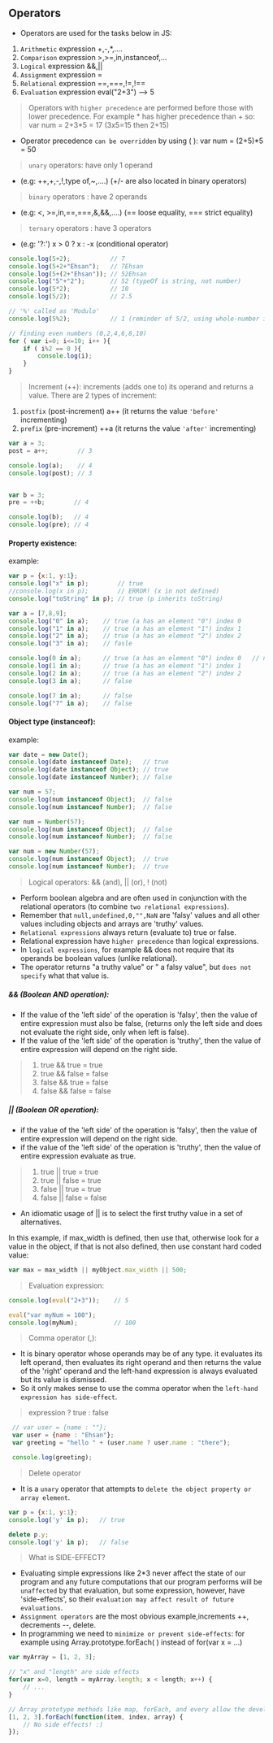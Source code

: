 ## Operators

* Operators are used for the tasks below in JS:

1. `Arithmetic` expression +,-,*,....
2. `Comparison` expression >,>=,in,instanceof,...
3. `Logical`    expression &&,||
4. `Assignment` expression =
5. `Relational` expression ==,===,!=,!==
6. `Evaluation` expression eval("2+3") --> 5

> Operators with `higher precedence` are performed before those with lower precedence. For example * has higher precedence than + so: var num = 2+3*5 = 17  (3x5=15 then 2+15)

* Operator precedence `can be overridden` by using ( ): var num = (2+5)*5 = 50

> `unary` operators: have only 1 operand

* (e.g: ++,+,-,!,type of,~,....)  (+/- are also located in binary operators)

> `binary` operators : have 2 operands

* (e.g: <, >=,in,==,===,&,&&,....) (== loose equality, === strict equality)

> `ternary` operators : have 3 operators

* (e.g: '?:') x > 0 ? x : -x (conditional operator)

```js
console.log(5+2);           // 7
console.log(5+2+"Ehsan");   // 7Ehsan
console.log(5+(2+"Ehsan")); // 52Ehsan
console.log("5"+"2");       // 52 (typeOf is string, not number)
console.log(5*2);           // 10
console.log(5/2);           // 2.5

// '%' called as 'Modulo'
console.log(5%2);           // 1 (reminder of 5/2, using whole-number in division process!) --> 2x2=4, 5-4=1

// finding even numbers (0,2,4,6,8,10)
for ( var i=0; i<=10; i++ ){
    if ( i%2 == 0 ){
        console.log(i);
    }
}
```

> Increment (++): increments (adds one to) its operand and returns a value. There are 2 types of increment:

1. `postfix` (post-increment) a++  (it returns the value `'before'` incrementing)
2. `prefix`  (pre-increment) ++a   (it returns the value `'after'` incrementing)

```js
var a = 3;
post = a++;        // 3

console.log(a);    // 4
console.log(post); // 3


var b = 3;
pre = ++b;        // 4

console.log(b);   // 4
console.log(pre); // 4
```

#### Property existence:

example:

```js
var p = {x:1, y:1};
console.log("x" in p);        // true
//console.log(x in p);        // ERROR! (x in not defined)
console.log("toString" in p); // true (p inherits toString)

var a = [7,8,9];
console.log("0" in a);    // true (a has an element "0") index 0
console.log("1" in a);    // true (a has an element "1") index 1
console.log("2" in a);    // true (a has an element "2") index 2
console.log("3" in a);    // fasle

console.log(0 in a);      // true (a has an element "0") index 0   // numbers are converted
console.log(1 in a);      // true (a has an element "1") index 1
console.log(2 in a);      // true (a has an element "2") index 2
console.log(3 in a);      // false

console.log(7 in a);      // false
console.log("7" in a);    // false
```

#### Object type (instanceof):

example:

```js
var date = new Date();
console.log(date instanceof Date);   // true
console.log(date instanceof Object); // true
console.log(date instanceof Number); // false

var num = 57;
console.log(num instanceof Object);  // false
console.log(num instanceof Number);  // false

var num = Number(57);
console.log(num instanceof Object);  // false
console.log(num instanceof Number);  // false

var num = new Number(57);
console.log(num instanceof Object);  // true
console.log(num instanceof Number);  // true
```

> Logical operators: && (and), || (or), ! (not)

* Perform boolean algebra and are often used in conjunction with the relational operators (to combine `two relational expressions`).
* Remember that `null,undefined,0,"",NaN` are 'falsy' values and all other values including objects and arrays are 'truthy' values.
* `Relational expressions` always return (evaluate to) true or false.
* Relational expression have `higher precedence` than logical expressions.
* In `logical expressions`, for example && does not require that its operands be boolean values (unlike relational).
* The operator returns "a truthy value" or " a falsy value", but `does not specify` what that value is.

##### && (Boolean AND operation):

* If the value of the 'left side' of the operation is 'falsy', then the value of entire expression must also be false, (returns only the left side and does not evaluate the right side, only when left is false).
* If the value of the 'left side' of the operation is 'truthy', then the value of entire expression will depend on the right side.

> 1. true && true = true
> 2. true  && false = false
> 3. false && true = false
> 4. false && false = false

##### || (Boolean OR operation):

* if the value of the 'left side' of the operation is 'falsy', then the value of entire expression will depend on the right side.
* if the value of the 'left side' of the operation is 'truthy', then the value of entire expression evaluate as true.

> 1. true || true = true
> 2. true || false = true
> 3. false || true = true
> 4. false || false = false

* An idiomatic usage of || is to select the first truthy value in a set of alternatives.

In this example, if max_width is defined, then use that, otherwise look for a value in the object, if that is not also defined, then use constant hard coded value:

```js
var max = max_width || myObject.max_width || 500;
```

> Evaluation expression:

```js
console.log(eval("2+3"));    // 5

eval("var myNum = 100");
console.log(myNum);          // 100
```

> Comma operator (,):

* It is binary operator whose operands may be of any type. it evaluates its left operand, then evaluates its right operand and then returns the value of the 'right' operand and the left-hand expression is always evaluated but its value is dismissed.
* So it only makes sense to use the comma operator when the `left-hand expression has side-effect`.

> expression ? true : false

```js
 // var user = {name : ""};
 var user = {name : "Ehsan"};
 var greeting = "hello " + (user.name ? user.name : "there");

 console.log(greeting);
```

> Delete operator

* It is a `unary` operator that attempts to `delete the object property or array element`.

```js
var p = {x:1, y:1};
console.log('y' in p);   // true

delete p.y;
console.log('y' in p);   // false
```

> What is SIDE-EFFECT?

* Evaluating simple expressions like 2*3 never affect the state of our program and any future computations that our program performs will be `unaffected` by that evaluation, but some expression, however, have 'side-effects', so their `evaluation may affect result of future evaluations`.
* `Assignment operators` are the most obvious example,increments ++, decrements --, delete.
* In programming we need to `minimize or prevent side-effects`: for example using Array.prototype.forEach( ) instead of for(var x = ...)

```js
var myArray = [1, 2, 3];

// "x" and "length" are side effects
for(var x=0, length = myArray.length; x < length; x++) {
    // ...
}

// Array prototype methods like map, forEach, and every allow the developer to avoid these side effects
[1, 2, 3].forEach(function(item, index, array) {
    // No side effects! :)
});
```
